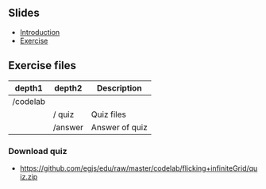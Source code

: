 ## Slides
- [Introduction](https://rawgit.com/egjs/edu/master/slides/egjs/index.html)
- [Exercise](https://rawgit.com/egjs/edu/master/slides/egjs-codelab.pptx)

## Exercise files

| depth1 | depth2 | Description |
| --- | --- | --- |
| /codelab | | |
| | / quiz | Quiz files |
| |  /answer | Answer of quiz |

### Download quiz
- https://github.com/egjs/edu/raw/master/codelab/flicking+infiniteGrid/quiz.zip